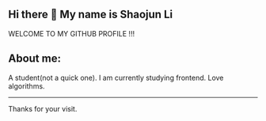 ## Hi there 👋 My name is Shaojun Li
WELCOME TO MY GITHUB PROFILE !!!

## About me:

A student(not a quick one).
I am currently studying frontend.
Love algorithms.

******
Thanks for your visit.
